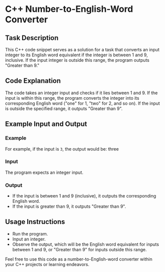 # C++ Number-to-English-Word Converter

## Task Description
This C++ code snippet serves as a solution for a task that converts an input integer to its English word equivalent if the integer is between 1 and 9, inclusive. If the input integer is outside this range, the program outputs "Greater than 9."

## Code Explanation
The code takes an integer input and checks if it lies between 1 and 9. If the input is within this range, the program converts the integer into its corresponding English word ("one" for 1, "two" for 2, and so on). If the input is outside the specified range, it outputs "Greater than 9".

## Example Input and Output
### Example
For example, if the input is `3`, the output would be:
three

### Input
The program expects an integer input.

### Output
- If the input is between 1 and 9 (inclusive), it outputs the corresponding English word.
- If the input is greater than 9, it outputs "Greater than 9".

## Usage Instructions
- Run the program.
- Input an integer.
- Observe the output, which will be the English word equivalent for inputs between 1 and 9, or "Greater than 9" for inputs outside this range.

Feel free to use this code as a number-to-English-word converter within your C++ projects or learning endeavors.



